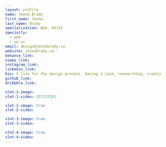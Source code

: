 ```yaml
---
layout: profile
name: Jenna Brady
first_name: Jenna
last_name: Brady
specialization: Web, UX/UI
specialty:
  - web
  - ux-ui
email: design@jennabrady.ca
website: jennabrady.ca
behance_link:
vimeo_link:
instagram_link:
linkedin_link:
bio: I live for the design process. Having a task, researching, creating concepts, collaborating, and revising—until I have a finished product.
github_link:
dribbble_link:

slot-1-image:
slot-1-video: 257317241

slot-2-image: true
slot-2-video:

slot-3-image: true
slot-3-video:

slot-4-image: true
slot-4-video:
---
```

